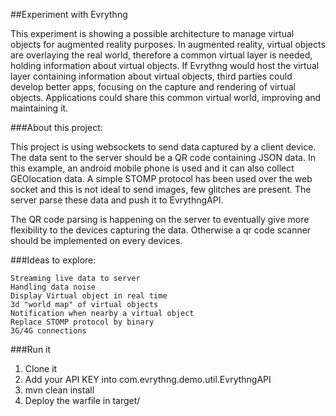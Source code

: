 ##Experiment with Evrythng

This experiment is showing a possible architecture to manage virtual objects for augmented reality purposes.
In augmented reality, virtual objects are overlaying the real world, therefore a common virtual layer is needed,
holding information about virtual objects.
If Evrythng would host the virtual layer containing information about virtual objects,
third parties could develop better apps, focusing on the capture and rendering of virtual objects.
Applications could share this common virtual world, improving and maintaining it.

###About this project:

This project is using websockets to send data captured by a client device.
The data sent to the server should be a QR code containing JSON data.
In this example, an android mobile phone is used and it can also collect GEOlocation data.
A simple STOMP protocol has been used over the web socket and this is not ideal to send images,
few glitches are present.
The server parse these data and push it to EvrythngAPI.

The QR code parsing is happening on the server to eventually give more flexibility to the devices capturing the data.
Otherwise a qr code scanner should be implemented on every devices.


###Ideas to explore:

    Streaming live data to server
    Handling data noise
    Display Virtual object in real time
    3d "world map" of virtual objects
    Notification when nearby a virtual object
    Replace STOMP protocol by binary
    3G/4G connections


###Run it
1.  Clone it
2.  Add your API KEY into com.evrythng.demo.util.EvrythngAPI
3.  mvn clean install
4.  Deploy the warfile in target/
